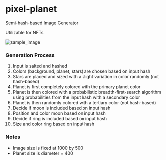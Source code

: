 # pixel-planet
Semi-hash-based Image Generator

Utilizable for NFTs

![sample_image](https://user-images.githubusercontent.com/33227410/150663800-0fee0279-750f-4608-aca1-4c29eb84130b.png)

### Generation Process
1. Input is salted and hashed
2. Colors (background, planet, stars) are chosen based on input hash
3. Stars are placed and sized with a slight variation in color randomly (not hash-based)
4. Planet is first completely colored with the primary planet color
5. Planet is then colored with a probabilistic breadth-first-search algorithm using probabilities from the input hash with a secondary color
6. Planet is then randomly colored with a tertiary color (not hash-based)
7. Decide if moon is included based on input hash
8. Position and color moon based on input hash
9. Decide if ring is included based on input hash
10. Size and color ring based on input hash

### Notes
 - Image size is fixed at 1000 by 500
 - Planet size is diameter = 400
